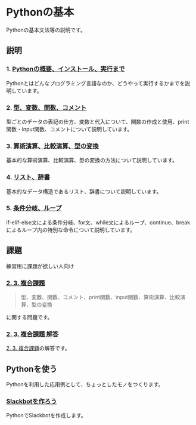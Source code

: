 # Pythonの基本
Pythonの基本文法等の説明です。

## 説明
### 1. [Pythonの概要、インストール、実行まで](./basic/1)
Pythonとはどんなプログラミング言語なのか、どうやって実行するかまでを説明しています。

### 2. [型、変数、関数、コメント](./basic/2)
型ごとのデータの表記の仕方、変数と代入について、関数の作成と使用、print関数・input関数、コメントについて説明しています。

### 3. [算術演算、比較演算、型の変換](./basic/3)
基本的な算術演算、比較演算、型の変換の方法について説明しています。

### 4. [リスト、辞書](./basic/4)
基本的なデータ構造であるリスト、辞書について説明しています。

### 5. [条件分岐、ループ](./basic/5)
if-elif-else文による条件分岐、for文、while文によるループ、continue、breakによるループ内の特別な命令について説明しています。


## 課題
練習用に課題が欲しい人向け

### [2. 3. 複合課題](./homework/2-3/question)
> 型、変数、関数、コメント、print関数、input関数、算術演算、比較演算、型の変換

に関する問題です。

### [2. 3. 複合課題 解答](./homework/2-3/answer)
[2. 3. 複合課題](./homework/2-3/question)の解答です。

## Pythonを使う
Pythonを利用した応用例として、ちょっとしたモノをつくります。

### [Slackbotを作ろう](./advance/slackbot)
PythonでSlackbotを作成します。

